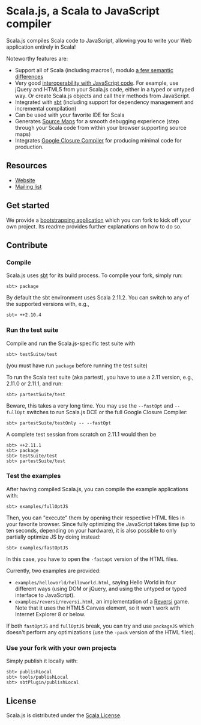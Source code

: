 # Scala.js, a Scala to JavaScript compiler

Scala.js compiles Scala code to JavaScript, allowing you to write your
Web application entirely in Scala!

Noteworthy features are:

*   Support all of Scala (including macros!),
    modulo [a few semantic differences](http://www.scala-js.org/doc/semantics.html)
*   Very good [interoperability with JavaScript code](http://www.scala-js.org/doc/js-interoperability.html).
    For example, use jQuery and HTML5 from your Scala.js code, either in a
    typed or untyped way. Or create Scala.js objects and call their methods
    from JavaScript.
*   Integrated with [sbt](http://www.scala-sbt.org/)
    (including support for dependency management and incremental compilation)
*   Can be used with your favorite IDE for Scala
*   Generates [Source Maps](http://www.html5rocks.com/en/tutorials/developertools/sourcemaps/)
    for a smooth debugging experience (step through your Scala code from within
    your browser supporting source maps)
*   Integrates [Google Closure Compiler](https://developers.google.com/closure/compiler/)
    for producing minimal code for production.

## Resources

*   [Website](http://www.scala-js.org/)
*   [Mailing list](https://groups.google.com/forum/?fromgroups#!forum/scala-js)

## Get started

We provide a
[bootstrapping application](https://github.com/sjrd/scala-js-example-app)
which you can fork to kick off your own project. Its readme provides further
explanations on how to do so.

## Contribute

### Compile

Scala.js uses [sbt](http://www.scala-sbt.org/) for its build process.
To compile your fork, simply run:

    sbt> package

By default the sbt environment uses Scala 2.11.2. You can switch to any of the
supported versions with, e.g.,

    sbt> ++2.10.4

### Run the test suite

Compile and run the Scala.js-specific test suite with

    sbt> testSuite/test

(you must have run `package` before running the test suite)

To run the Scala test suite (aka partest), you have to use a 2.11 version, e.g.,
2.11.0 or 2.11.1, and run:

    sbt> partestSuite/test

Beware, this takes a very long time. You may use the `--fastOpt` and
`--fullOpt` switches to run Scala.js DCE or the full Google Closure
Compiler:

    sbt> partestSuite/testOnly -- --fastOpt

A complete test session from scratch on 2.11.1 would then be

    sbt> ++2.11.1
    sbt> package
    sbt> testSuite/test
    sbt> partestSuite/test

### Test the examples

After having compiled Scala.js, you can compile the example applications with:

    sbt> examples/fullOptJS

Then, you can "execute" them by opening their respective HTML files in your
favorite browser. Since fully optimizing the JavaScript takes time
(up to ten seconds, depending on your hardware), it is also possible
to only partially optimize JS by doing instead:

    sbt> examples/fastOptJS

In this case, you have to open the `-fastopt` version of the HTML
files.

Currently, two examples are provided:

*   `examples/helloworld/helloworld.html`, saying Hello World in four different
    ways (using DOM or jQuery, and using the untyped or typed interface to
    JavaScript).
*   `examples/reversi/reversi.html`, an implementation of a
    [Reversi](http://en.wikipedia.org/wiki/Reversi) game. Note that it uses the
    HTML5 Canvas element, so it won't work with Internet Explorer 8 or
    below.

If both `fastOptJS` and `fullOptJS` break, you can try and use
`packageJS` which doesn't perform any optimizations (use the `-pack`
version of the HTML files).

### Use your fork with your own projects

Simply publish it locally with:

    sbt> publishLocal
    sbt> tools/publishLocal
    sbt> sbtPlugin/publishLocal

## License

Scala.js is distributed under the
[Scala License](http://www.scala-lang.org/license.html).
